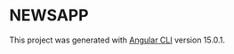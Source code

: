 # NEWSAPP

This project was generated with [Angular CLI](https://github.com/angular/angular-cli) version 15.0.1. 


